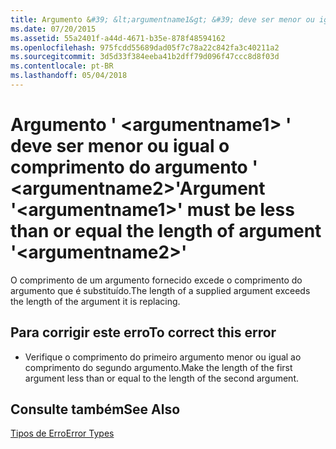 ```yaml
---
title: Argumento &#39; &lt;argumentname1&gt; &#39; deve ser menor ou igual o comprimento do argumento &#39; &lt;argumentname2&gt;&#39;
ms.date: 07/20/2015
ms.assetid: 55a2401f-a44d-4671-b35e-878f48594162
ms.openlocfilehash: 975fcdd55689dad05f7c78a22c842fa3c40211a2
ms.sourcegitcommit: 3d5d33f384eeba41b2dff79d096f47ccc8d8f03d
ms.contentlocale: pt-BR
ms.lasthandoff: 05/04/2018
---
```

# <a name="argument-39ltargumentname1gt39-must-be-less-than-or-equal-the-length-of-argument-39ltargumentname2gt39"></a><span data-ttu-id="3e35b-102">Argumento &#39; &lt;argumentname1&gt; &#39; deve ser menor ou igual o comprimento do argumento &#39; &lt;argumentname2&gt;&#39;</span><span class="sxs-lookup"><span data-stu-id="3e35b-102">Argument &#39;&lt;argumentname1&gt;&#39; must be less than or equal the length of argument &#39;&lt;argumentname2&gt;&#39;</span></span>
<span data-ttu-id="3e35b-103">O comprimento de um argumento fornecido excede o comprimento do argumento que é substituído.</span><span class="sxs-lookup"><span data-stu-id="3e35b-103">The length of a supplied argument exceeds the length of the argument it is replacing.</span></span>  
  
## <a name="to-correct-this-error"></a><span data-ttu-id="3e35b-104">Para corrigir este erro</span><span class="sxs-lookup"><span data-stu-id="3e35b-104">To correct this error</span></span>  
  
-   <span data-ttu-id="3e35b-105">Verifique o comprimento do primeiro argumento menor ou igual ao comprimento do segundo argumento.</span><span class="sxs-lookup"><span data-stu-id="3e35b-105">Make the length of the first argument less than or equal to the length of the second argument.</span></span>  
  
## <a name="see-also"></a><span data-ttu-id="3e35b-106">Consulte também</span><span class="sxs-lookup"><span data-stu-id="3e35b-106">See Also</span></span>  
 [<span data-ttu-id="3e35b-107">Tipos de Erro</span><span class="sxs-lookup"><span data-stu-id="3e35b-107">Error Types</span></span>](../../visual-basic/programming-guide/language-features/error-types.md)
